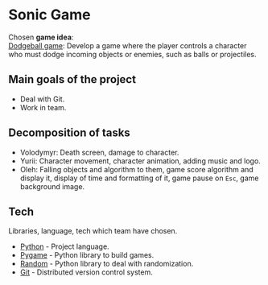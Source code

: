 # Sonic Game

Chosen **game idea**:<br />
<ins>Dodgeball game</ins>: Develop a game where the player controls a character who must dodge incoming objects or enemies, such as balls or projectiles.

## Main goals of the project
- Deal with Git.
- Work in team.

## Decomposition of tasks

- Volodymyr: Death screen, damage to character.
- Yurii: Character movement, character animation, adding music and logo.
- Oleh: Falling objects and algorithm to them, game score algorithm and display it, display of time and formatting of it, game pause on `Esc`, game background image. 

## Tech

Libraries, language, tech which team have chosen.

- [Python](https://docs.python.org/3/) - Project language.
- [Pygame](https://www.pygame.org/docs/) - Python library to build games. 
- [Random](https://docs.python.org/3/library/random.html) - Python library to deal with randomization.
- [Git](https://git-scm.com/) - Distributed version control system.
